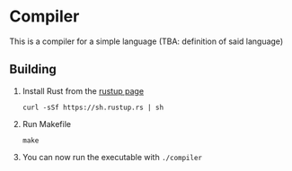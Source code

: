 # Compiler

This is a compiler for a simple language (TBA: definition of said language)

## Building

1. Install Rust from the [rustup page](https://rustup.rs/)
    ```shell script
    curl -sSf https://sh.rustup.rs | sh
    ```

2. Run Makefile
    ```shell script
    make
    ```

3. You can now run the executable with `./compiler`
